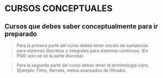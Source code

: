 ﻿# CURSOS CONCEPTUALES

## Cursos que debes saber conceptualmente para ir preparado

> Para la primera parte del curso debes tener noción de sumatorias para sistemas discretos y integrales para sistemas continuos. (En PSID solo se ve la parte discreta).

> Para la segunda parte del curso debes tener la terminología clara. (Ejemplo: Filtro, Kernels, metos avanzados de filtrado).

